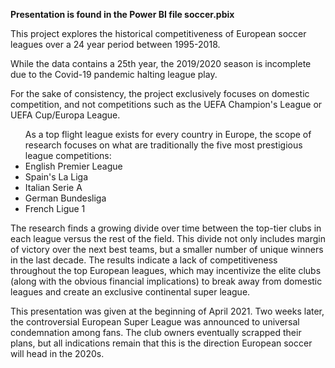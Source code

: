 <b>Presentation is found in the Power BI file soccer.pbix</b>

<p>This project explores the historical competitiveness of European soccer leagues over a 24 year period between 1995-2018. </p>
<p>While the data contains a 25th year, the 2019/2020 season is incomplete due to the Covid-19 pandemic halting league play. </p>
<p>For the sake of consistency, the project exclusively focuses on domestic competition, and not competitions such as the UEFA Champion's League or UEFA Cup/Europa League.</p>
<ul>As a top flight league exists for every country in Europe, the scope of research focuses on what are traditionally the five most prestigious league competitions:

  <li>English Premier League </li>
  <li>Spain's La Liga</li>
  <li>Italian Serie A</li>
  <li>German Bundesliga</li>
  <li>French Ligue 1</li>
</ul>
<p>The research finds a growing divide over time between the top-tier clubs in each league versus the rest of the field. This divide not only includes margin of victory over 
the next best teams, but a smaller number of unique winners in the last decade. The results indicate a lack of competitiveness throughout the top European leagues, which may
incentivize the elite clubs (along with the obvious financial implications) to break away from domestic leagues and create an exclusive continental super league.</p>

<p>This presentation was given at the beginning of April 2021. Two weeks later, the controversial European Super League was announced to universal condemnation among fans. The club
owners eventually scrapped their plans, but all indications remain that this is the direction European soccer will head in the 2020s.</p>

